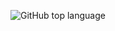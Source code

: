 ![GitHub top language](https://img.shields.io/github/languages/top/nonaybay/bussola_assessoria_familiar?style=social)
